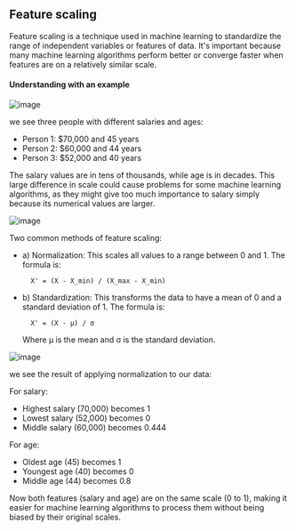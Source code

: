 ## Feature scaling

Feature scaling is a technique used in machine learning to standardize the range of independent variables or features of data. It's important because many machine learning algorithms perform better or converge faster when features are on a relatively similar scale.

#### Understanding with an example

![image](https://github.com/saiabhiramjaini/portfolio/assets/115941546/f67b960f-05a3-4295-8d87-65bcd8f2c524)

we see three people with different salaries and ages:

- Person 1: $70,000 and 45 years
- Person 2: $60,000 and 44 years
- Person 3: $52,000 and 40 years

The salary values are in tens of thousands, while age is in decades. This large difference in scale could cause problems for some machine learning algorithms, as they might give too much importance to salary simply because its numerical values are larger.

![image](https://github.com/saiabhiramjaini/portfolio/assets/115941546/57c52218-fe91-4062-8994-fa6e96d594b3)

Two common methods of feature scaling:
- a) Normalization: This scales all values to a range between 0 and 1. The formula is:
        
        X' = (X - X_min) / (X_max - X_min)
- b) Standardization: This transforms the data to have a mean of 0 and a standard deviation of 1. The formula is:
        
        X' = (X - μ) / σ
    
    Where μ is the mean and σ is the standard deviation.

![image](https://github.com/saiabhiramjaini/portfolio/assets/115941546/d4b443b2-41a1-4afe-ae4a-97639420af8f)

we see the result of applying normalization to our data:

For salary:

- Highest salary (70,000) becomes 1
- Lowest salary (52,000) becomes 0
- Middle salary (60,000) becomes 0.444

For age:

- Oldest age (45) becomes 1
- Youngest age (40) becomes 0
- Middle age (44) becomes 0.8

Now both features (salary and age) are on the same scale (0 to 1), making it easier for machine learning algorithms to process them without being biased by their original scales.